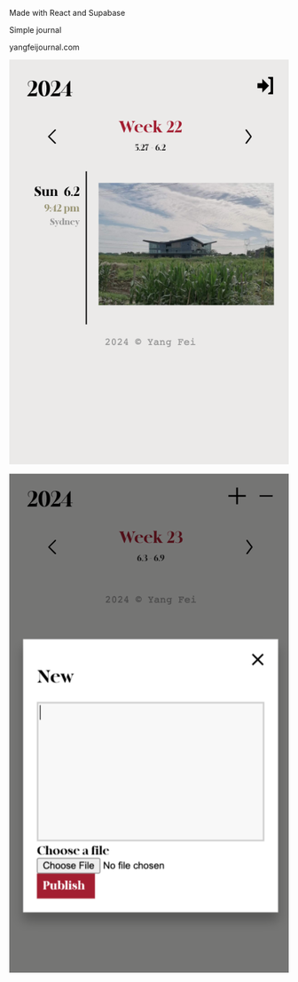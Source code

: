 Made with React and Supabase

Simple journal

yangfeijournal.com

![alt text](screenshot1.png "screenshot1")

![alt text](screenshot2.png "screenshot2")